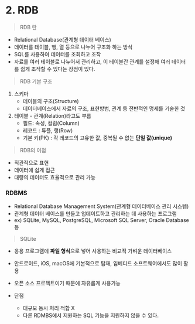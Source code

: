 # 2. RDB

> RDB 란

- Relational Database(관계형 데이터 베이스)
- 데이터를 테이블, 행, 열 등으로 나누어 구조화 하는 방식
- SQL를 사용하여 데이터를 조회하고 조작
- 자료를 여러 테이블로 나누어서 관리하고, 이 테이블간 관계를 설정해 여러 데이터를 쉽게 조작할 수 있다는 장점이 있다.



> RDB 기본 구조

1. 스키마
   - 테이블의 구조(Structure)
   - 데이터베이스에서 자료의 구조, 표현방법, 관계 등 전반적인 명세를 기술한 것
2. 테이블 - 관계(Relation)라고도 부름
   - 필드: 속성, 컬럼(Column)
   - 레코드 : 튜플, 행(Row)
   - 기본 키(PK) : 각 레코드의 고유한 값, 중복될 수 없는 **단일 값(unique)**



> RDB의 이점

- 직관적으로 표현
- 데이터에 쉽게 접근
- 대량의 데이터도 효율적으로 관리 가능



### RDBMS

- Relational Database Management System(관계형 데이터베이스 관리 시스템)
- 관계형 데이터 베이스를 만들고 업데이트하고 관리하는 데 사용하는 프로그램
- ex) SQLite, MySQL, PostgreSQL, Microsoft SQL Server, Oracle Database 등



> SQLite

- 응용 프로그램에 **파일 형식**으로 넣어 사용하는 비교적 가벼운 데이터베이스
- 안드로이드, iOS, macOS에 기본적으로 탑재, 임베디드 소프트웨어에서도 많이 활용
- 오픈 소스 프로젝트이기 때문에 자유롭게 사용가능

- 단점
  - 대규모 동시 처리 적합 X
  - 다른 RDMBS에서 지원하는 SQL 기능을 지원하지 않을 수 있다.



